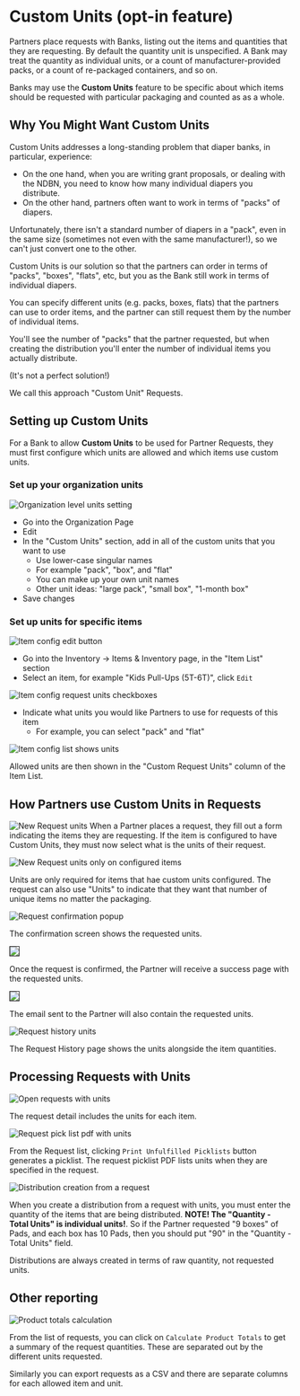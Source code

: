 # Custom Units (opt-in feature)

Partners place requests with Banks, listing out the items and quantities that they are requesting. By default the quantity unit is unspecified. A Bank may treat the quantity as individual units, or a count of manufacturer-provided packs, or a count of re-packaged containers, and so on.

Banks may use the **Custom Units** feature to be specific about which items should be requested with particular packaging and counted as as a whole.

## Why You Might Want Custom Units

Custom Units addresses a long-standing problem that diaper banks, in particular, experience:

- On the one hand, when you are writing grant proposals, or dealing with the NDBN, you need to know how many individual diapers you distribute.
- On the other hand, partners often want to work in terms of "packs" of diapers.

Unfortunately,  there isn't a standard number of diapers in a "pack", even in the same size (sometimes not even with the same manufacturer!), so we can't just convert one to the other.

Custom Units is our solution so that the partners can order in terms of "packs", "boxes", "flats", etc, but you as the Bank still work in terms of individual diapers.

You can specify different units (e.g. packs, boxes, flats) that the partners can use to order items, and the partner can still request them by the number of individual items.

You'll see the number of "packs" that the partner requested, but when creating the distribution you'll enter the number of individual items you actually distribute.

(It's not a perfect solution!)

We call this approach "Custom Unit" Requests.

## Setting up Custom Units

For a Bank to allow **Custom Units** to be used for Partner Requests, they must first configure which units are allowed and which items use custom units.

### Set up your organization units
![Organization level units setting](images/special_custom_units/Organization_level_units_setting.png)

- Go into the Organization Page
- Edit
- In the "Custom Units" section, add in all of the custom units that you want to use
  - Use lower-case singular names
  - For example "pack", "box", and "flat"
  - You can make up your own unit names
  - Other unit ideas: "large pack", "small box", "1-month box"
- Save changes

### Set up units for specific items

![Item config edit button](images/special_custom_units/Item_config_edit_button.png)
- Go into the Inventory → Items & Inventory page, in the "Item List" section
- Select an item, for example "Kids Pull-Ups (5T-6T)", click `Edit`

![Item config request units checkboxes](images/special_custom_units/Item_config_request_units_checkboxes.png)
- Indicate what units you would like Partners to use for requests of this item
  - For example, you can select "pack" and "flat"

![Item config list shows units](images/special_custom_units/Item_config_list_shows_units.png)

Allowed units are then shown in the "Custom Request Units" column of the Item List.

## How Partners use Custom Units in Requests

![New Request units](images/special_custom_units/New_Request_units.png)
When a Partner places a request, they fill out a form indicating the items they are requesting. If the item is configured to have Custom Units, they must now select what is the units of their request.

![New Request units only on configured items](images/special_custom_units/New_Request_units_only_on_configured_items.png)

Units are only required for items that hae custom units configured. The request can also use "Units" to indicate that they want that number of unique items no matter the packaging.

![Request confirmation popup](images/special_custom_units/Request_confirmation_popup.png)

The confirmation screen shows the requested units.

<img src="images/special_custom_units/Success_page.png" border=1 />

Once the request is confirmed, the Partner will receive a success page with the requested units.

<img src="images/special_custom_units/Email_with_units.png" border=1>

The email sent to the Partner will also contain the requested units.

![Request history units](images/special_custom_units/Request_history_units.png)

The Request History page shows the units alongside the item quantities.

## Processing Requests with Units
![Open requests with units](images/special_custom_units/Open_requests_with_units.png)

The request detail includes the units for each item.

![Request pick list pdf with units](images/special_custom_units/Request_pick_list_pdf_with_units.png)

From the Request list, clicking `Print Unfulfilled Picklists` button generates a picklist. The request picklist PDF lists units when they are specified in the request.


![Distribution creation from a request](images/special_custom_units/Distribution_creation_from_a_request.png)

When you create a distribution from a request with units, you must enter the quantity of the items that are being distributed. **NOTE! The "Quantity - Total Units" is individual units!**. So if the Partner requested "9 boxes" of Pads, and each box has 10 Pads, then you should put "90" in the "Quantity - Total Units" field.

Distributions are always created in terms of raw quantity, not requested units.


## Other reporting

![Product totals calculation](images/special_custom_units/Product_totals_calculation.png)

From the list of requests, you can click on `Calculate Product Totals` to get a summary of the request quantities. These are separated out by the different units requested.

Similarly you can export requests as a CSV and there are separate columns for each allowed item and unit.

